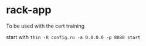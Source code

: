 # rack-app
To be used with the cert training

start with `thin -R config.ru -a 0.0.0.0 -p 8080 start`
